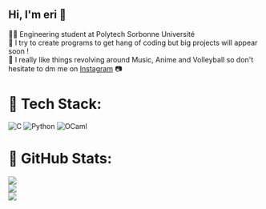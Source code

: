 ## Hi, I'm eri 🍉

👨‍🎓 Engineering student at Polytech Sorbonne Université<br/>
🌟 I try to create programs to get hang of coding but big projects will appear soon !<br/>
🫧 I really like things revolving around Music, Anime and Volleyball so don't hesitate to dm me on  [Instagram](https://www.instagram.com/mysteriri2/) 📷<br/>

# 🍓 Tech Stack:
![C](https://img.shields.io/badge/c-%2300599C.svg?style=for-the-badge&logo=c&logoColor=white) ![Python](https://img.shields.io/badge/python-3670A0?style=for-the-badge&logo=python&logoColor=ffdd54) ![OCaml](https://img.shields.io/badge/OCaml-%23E98407.svg?style=for-the-badge&logo=ocaml&logoColor=white)
# 🥭 GitHub Stats:
![](https://github-readme-stats.vercel.app/api?username=mytseriri&theme=material-palenight&hide_border=true&include_all_commits=false&count_private=false)<br/>
![](https://nirzak-streak-stats.vercel.app/?user=mytseriri&theme=material-palenight&hide_border=true)<br/>
![](https://github-readme-stats.vercel.app/api/top-langs/?username=mytseriri&theme=material-palenight&hide_border=true&include_all_commits=false&count_private=false&layout=compact)

<!-- Proudly created with GPRM ( https://gprm.itsvg.in ) -->
